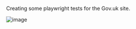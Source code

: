 Creating some playwright tests for the Gov.uk site.

![image](https://github.com/user-attachments/assets/9c04a22f-9cc4-4f68-8992-15a6cf9d731b)
